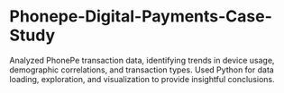 # Phonepe-Digital-Payments-Case-Study
Analyzed PhonePe transaction data, identifying trends in device usage, demographic correlations, and transaction types.  Used Python for data loading, exploration, and visualization to provide insightful conclusions.

